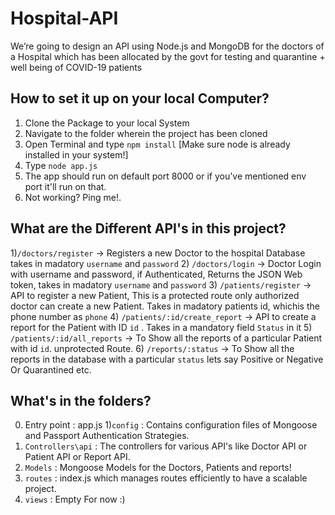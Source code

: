 # Hospital-API
We’re going to design an API using Node.js and MongoDB for the doctors of a Hospital which has been allocated by the govt for testing and quarantine + well being of COVID-19 patients

## How to set it up on your local Computer?
1) Clone the Package to your local System
2) Navigate to the folder wherein the project has been cloned
3) Open Terminal and type `npm install` [Make sure node is already installed in your system!]
4) Type `node app.js`
5) The app should run on default port 8000 or if you've mentioned env port it'll run on that.
6) Not working? Ping me!.

## What are the Different API's in this project?
1)`/doctors/register` → Registers a new Doctor to the hospital Database takes in madatory `username` and `password`
2) `/doctors/login` → Doctor Login with username and password, if Authenticated, Returns the JSON Web token, takes in madatory `username` and `password`
3) `/patients/register` → API to register a new Patient, This is a protected route only authorized doctor can create a new Patient. Takes in madatory patients id, whichis the phone number as `phone`
4) `/patients/:id/create_report` → API to create a report for the Patient with ID `id` . Takes in a mandatory field `Status` in it
5) `/patients/:id/all_reports` → To Show all the reports of a particular Patient with id `id`. unprotected Route.
6) `/reports/:status`  → To Show all the reports in the database with a particular `status` lets say Positive or Negative Or Quarantined etc.


## What's in the folders?
0) Entry point : app.js
1)`config` : Contains configuration files of Mongoose and Passport Authentication Strategies.
2) `Controllers\api` : The controllers for various API's like Doctor API or Patient API or Report API.
3) `Models` : Mongoose Models for the Doctors, Patients and reports!
4) `routes` : index.js which manages routes efficiently to have a scalable project.
5) `views` : Empty For now :)
